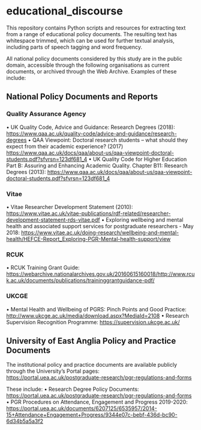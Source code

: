 # educational_discourse
This repository contains Python scripts and resources for extracting text from a range of educational policy documents. The resulting text has whitespace trimmed, which can be used for further textual analysis, including parts of speech tagging and word frequency.

All national policy documents considered by this study are in the public domain, accessible through the following organisations as current documents, or archived through the Web Archive. Examples of these include:

## National Policy Documents and Reports
### Quality Assurance Agency
•	UK Quality Code, Advice and Guidance: Research Degrees (2018): https://www.qaa.ac.uk/quality-code/advice-and-guidance/research-degrees
•	QAA Viewpoint: Doctoral research students – what should they expect from their academic experience? (2017) https://www.qaa.ac.uk/docs/qaa/about-us/qaa-viewpoint-doctoral-students.pdf?sfvrsn=123df681_4
•	UK Quality Code for Higher Education Part B: Assuring and Enhancing Academic Quality. Chapter B11: Research Degrees (2013): https://www.qaa.ac.uk/docs/qaa/about-us/qaa-viewpoint-doctoral-students.pdf?sfvrsn=123df681_4 

### Vitae
•	Vitae Researcher Development Statement (2010): https://www.vitae.ac.uk/vitae-publications/rdf-related/researcher-development-statement-rds-vitae.pdf
•	Exploring wellbeing and mental health and associated support services for postgraduate researchers - May 2018: https://www.vitae.ac.uk/doing-research/wellbeing-and-mental-health/HEFCE-Report_Exploring-PGR-Mental-health-support/view

### RCUK
•	RCUK Training Grant Guide: https://webarchive.nationalarchives.gov.uk/20160615160018/http://www.rcuk.ac.uk/documents/publications/traininggrantguidance-pdf/

### UKCGE
•	Mental Health and Wellbeing of PGRS: Pinch Points and Good Practice: http://www.ukcge.ac.uk/media/download.aspx?MediaId=2108
•	Research Supervision Recognition Programme: https://supervision.ukcge.ac.uk/ 

## University of East Anglia Policy and Practice Documents
The institutional policy and practice documents are available publicly through the University’s Portal pages: https://portal.uea.ac.uk/postgraduate-research/pgr-regulations-and-forms

These include:
•	Research Degree Policy Documents: https://portal.uea.ac.uk/postgraduate-research/pgr-regulations-and-forms
•	PGR Procedures on Attendance, Engagement and Progress 2019-2020: https://portal.uea.ac.uk/documents/6207125/6535957/2014-15+Attendance+Engagement+Progress/9344e07c-bebf-436d-bc90-6d34b5a5a3f2
